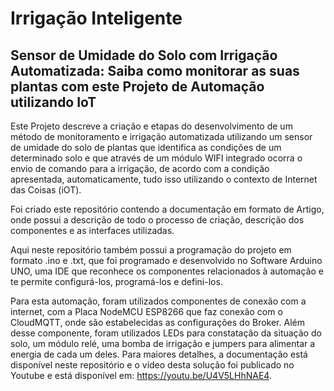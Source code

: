 # Irrigação Inteligente
## Sensor de Umidade do Solo com Irrigação Automatizada: Saiba como monitorar as suas plantas com este Projeto de Automação utilizando IoT

Este Projeto descreve a criação e etapas do desenvolvimento de um método de monitoramento e irrigação automatizada utilizando 
um sensor de umidade do solo de plantas que identifica as condições de um determinado solo e que através de um módulo WIFI 
integrado ocorra o envio de comando para a irrigação, de acordo com a condição apresentada, automaticamente, tudo isso 
utilizando o contexto de Internet das Coisas (iOT).

Foi criado este repositório contendo a documentação em formato de Artigo, onde possui a descrição de todo o processo de 
criação, descrição dos componentes e as interfaces utilizadas.

Aqui neste repositório também possui a programação do projeto em formato .ino e .txt, que foi programado e desenvolvido no Software Arduino UNO, uma IDE que reconhece os componentes relacionados à automação e te permite configurá-los, programá-los e defini-los.

Para esta automação, foram utilizados componentes de conexão com a internet, com a Placa NodeMCU ESP8266 que faz conexão com o CloudMQTT, onde são estabelecidas as configurações do Broker. Além desse componente, foram utilizados LEDs para constatação da situação do solo, um módulo relé, uma bomba de irrigação e jumpers para alimentar a energia de cada um deles. Para maiores detalhes, a documentação está disponível neste repositório e o vídeo desta solução foi publicado no Youtube e está disponível em: https://youtu.be/U4V5LHhNAE4.
